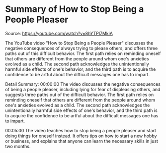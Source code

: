 # Summary of How to Stop Being a People Pleaser

Source: https://youtube.com/watch?v=8hYTPl7MkiA

The YouTube video "How to Stop Being a People Pleaser" discusses the negative consequences of always trying to please others, and offers three paths out of this difficult behavior. The first path relies on reminding oneself that others are different from the people around whom one's anxieties evolved as a child. The second path acknowledges the unintentionally harmful side effects of one's behavior, and the third path is to acquire the confidence to be artful about the difficult messages one has to impart.

Detail Summary: 
00:00:00
The video discusses the negative consequences of being a people pleaser, including lying for fear of displeasing others, and suggests three paths out of the difficult behavior. The first path relies on reminding oneself that others are different from the people around whom one's anxieties evolved as a child. The second path acknowledges the unintentionally harmful side effects of one's behavior, and the third path is to acquire the confidence to be artful about the difficult messages one has to impart.

00:05:00
The video teaches how to stop being a people pleaser and start doing things for oneself instead. It offers tips on how to start a new hobby or business, and explains that anyone can learn the necessary skills in just two months.

